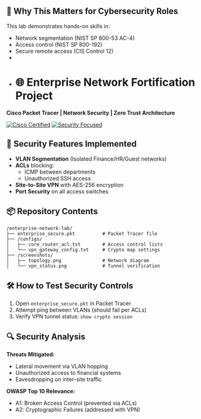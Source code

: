 ## 🎯 Why This Matters for Cybersecurity Roles
This lab demonstrates hands-on skills in:
- Network segmentation (NIST SP 800-53 AC-4)
- Access control (NIST SP 800-192)
- Secure remote access (CIS Control 12)
-
- # 🌐 Enterprise Network Fortification Project

**Cisco Packet Tracer | Network Security | Zero Trust Architecture**

[![Cisco Certified](https://img.shields.io/badge/Cisco_Networking_Academy-Student-blue?logo=cisco)](https://www.netacad.com)
[![Security Focused](https://img.shields.io/badge/Security-Hardened-orange)](https://owasp.org)

## 🔐 Security Features Implemented
- **VLAN Segmentation** (Isolated Finance/HR/Guest networks)
- **ACLs** blocking:
  - ICMP between departments
  - Unauthorized SSH access
- **Site-to-Site VPN** with AES-256 encryption
- **Port Security** on all access switches

## 📦 Repository Contents
```
/enterprise-network-lab/
├── enterprise_secure.pkt          # Packet Tracer file
├── /configs/
│   ├── core_router_acl.txt        # Access control lists
│   └── vpn_gateway_config.txt     # Crypto map settings
├── /screenshots/
│   ├── topology.png               # Network diagram
│   └── vpn_status.png             # Tunnel verification
```

## 🛠️ How to Test Security Controls
1. Open `enterprise_secure.pkt` in Packet Tracer
2. Attempt ping between VLANs (should fail per ACLs)
3. Verify VPN tunnel status: `show crypto session`

## 🔍 Security Analysis
**Threats Mitigated:**
- Lateral movement via VLAN hopping
- Unauthorized access to financial systems
- Eavesdropping on inter-site traffic

**OWASP Top 10 Relevance:**
- A1: Broken Access Control (prevented via ACLs)
- A2: Cryptographic Failures (addressed with VPN)
